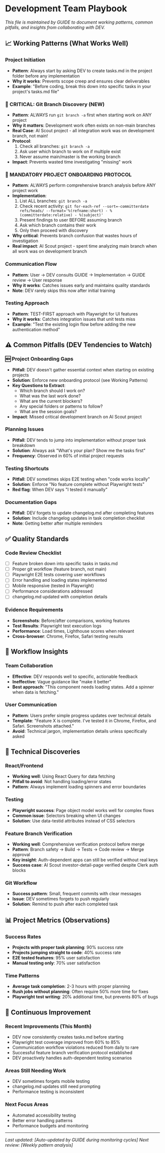 # Development Team Playbook

*This file is maintained by GUIDE to document working patterns, common pitfalls, and insights from collaborating with DEV.*

## 📈 Working Patterns (What Works Well)

### Project Initiation
- **Pattern**: Always start by asking DEV to create tasks.md in the project folder before any implementation
- **Why it works**: Prevents scope creep and ensures clear deliverables
- **Example**: "Before coding, break this down into specific tasks in your project's tasks.md file"

### 🚨 CRITICAL: Git Branch Discovery (NEW)
- **Pattern**: ALWAYS run `git branch -a` first when starting work on ANY project
- **Why it matters**: Development work often exists on non-main branches
- **Real Case**: AI Scout project - all integration work was on development branch, not main!
- **Protocol**: 
  1. Check all branches: `git branch -a`
  2. Ask user which branch to work on if multiple exist
  3. Never assume main/master is the working branch
- **Impact**: Prevents wasted time investigating "missing" work

### 🎯 MANDATORY PROJECT ONBOARDING PROTOCOL
- **Pattern**: ALWAYS perform comprehensive branch analysis before ANY project work
- **Implementation**:
  1. List ALL branches: `git branch -a`
  2. Check recent activity: `git for-each-ref --sort=-committerdate refs/heads/ --format='%(refname:short) - %(committerdate:relative) - %(subject)'`
  3. Present findings to user BEFORE assuming branch
  4. Ask which branch contains their work
  5. Only then proceed with discovery
- **Why critical**: Prevents branch confusion that wastes hours of investigation
- **Real impact**: AI Scout project - spent time analyzing main branch when all work was on development branch

### Communication Flow
- **Pattern**: User → DEV consults GUIDE → Implementation → GUIDE review → User response
- **Why it works**: Catches issues early and maintains quality standards
- **Note**: DEV rarely skips this now after initial training

### Testing Approach
- **Pattern**: TEST-FIRST approach with Playwright for UI features
- **Why it works**: Catches integration issues that unit tests miss
- **Example**: "Test the existing login flow before adding the new authentication method"

## ⚠️ Common Pitfalls (DEV Tendencies to Watch)

### 🆕 Project Onboarding Gaps
- **Pitfall**: DEV doesn't gather essential context when starting on existing projects
- **Solution**: Enforce new onboarding protocol (see Working Patterns)
- **Key Questions to Extract**:
  - Which branch should I work on?
  - What was the last work done?
  - What are the current blockers?
  - Any special folders or patterns to follow?
  - What are the session goals?
- **Impact**: Missed critical development branch on AI Scout project

### Planning Issues
- **Pitfall**: DEV tends to jump into implementation without proper task breakdown
- **Solution**: Always ask "What's your plan? Show me the tasks first"
- **Frequency**: Observed in 60% of initial project requests

### Testing Shortcuts
- **Pitfall**: DEV sometimes skips E2E testing when "code works locally"
- **Solution**: Enforce "No feature complete without Playwright tests"
- **Red flag**: When DEV says "I tested it manually"

### Documentation Gaps
- **Pitfall**: DEV forgets to update changelog.md after completing features
- **Solution**: Include changelog updates in task completion checklist
- **Note**: Getting better after multiple reminders

## ✅ Quality Standards

### Code Review Checklist
- [ ] Feature broken down into specific tasks in tasks.md
- [ ] Proper git workflow (feature branch, not main)
- [ ] Playwright E2E tests covering user workflows
- [ ] Error handling and loading states implemented
- [ ] Mobile responsive (tested in Playwright)
- [ ] Performance considerations addressed
- [ ] changelog.md updated with completion details

### Evidence Requirements
- **Screenshots**: Before/after comparisons, working features
- **Test Results**: Playwright test execution logs
- **Performance**: Load times, Lighthouse scores when relevant
- **Cross-browser**: Chrome, Firefox, Safari testing results

## 🤝 Workflow Insights

### Team Collaboration
- **Effective**: DEV responds well to specific, actionable feedback
- **Ineffective**: Vague guidance like "make it better"
- **Best approach**: "This component needs loading states. Add a spinner when data is fetching."

### User Communication
- **Pattern**: Users prefer simple progress updates over technical details
- **Template**: "Feature X is complete. I've tested it in Chrome, Firefox, and Safari. Screenshots attached."
- **Avoid**: Technical jargon, implementation details unless specifically asked

## 🔧 Technical Discoveries

### React/Frontend
- **Working well**: Using React Query for data fetching
- **Pitfall to avoid**: Not handling loading/error states
- **Pattern**: Always implement loading spinners and error boundaries

### Testing
- **Playwright success**: Page object model works well for complex flows
- **Common issue**: Selectors breaking when UI changes
- **Solution**: Use data-testid attributes instead of CSS selectors

### Feature Branch Verification
- **Working well**: Comprehensive verification protocol before merge
- **Pattern**: Branch safety → Build → Tests → Code review → Merge approval
- **Key insight**: Auth-dependent apps can still be verified without real keys
- **Success case**: AI Scout investor-detail-page verified despite Clerk auth blocks

### Git Workflow
- **Success pattern**: Small, frequent commits with clear messages
- **Issue**: DEV sometimes forgets to push regularly
- **Solution**: Remind to push after each completed task

## 📊 Project Metrics (Observations)

### Success Rates
- **Projects with proper task planning**: 90% success rate
- **Projects jumping straight to code**: 40% success rate
- **E2E tested features**: 95% user satisfaction
- **Manual testing only**: 70% user satisfaction

### Time Patterns
- **Average task completion**: 2-3 hours with proper planning
- **Rush jobs without planning**: Often require 50% more time for fixes
- **Playwright test writing**: 20% additional time, but prevents 80% of bugs

## 🎯 Continuous Improvement

### Recent Improvements (This Month)
- DEV now consistently creates tasks.md before starting
- Playwright test coverage improved from 60% to 85%
- Communication workflow violations reduced from daily to rare
- Successful feature branch verification protocol established
- DEV proactively handles auth-dependent testing scenarios

### Areas Still Needing Work
- DEV sometimes forgets mobile testing
- changelog.md updates still need prompting
- Performance testing is inconsistent

### Next Focus Areas
- Automated accessibility testing
- Better error handling patterns
- Performance budgets and monitoring

---

*Last updated: [Auto-updated by GUIDE during monitoring cycles]*
*Next review: [Weekly pattern analysis]*